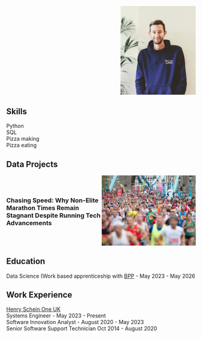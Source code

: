 
<p align="right">
  <img src="assets/profile.jpg" alt="Profile Image" width="200" />
</p>

## Skills
Python  
SQL  
Pizza making  
Pizza eating  

## Data Projects  

<div style="display: flex; align-items: center; justify-content: space-between;">
  <div>
    <h3>Chasing Speed: Why Non-Elite Marathon Times Remain 
      Stagnant Despite Running Tech Advancements</h3>
    <p>
    </p>
  </div>
  <img src="assets/marathon.jpg" alt="London Marathon" width="250">
</div>


## Education
Data Science (Work based apprenticeship with [BPP](https://www.bpp.com/) - May 2023 - May 2026


## Work Experience
[Henry Schein One UK](https://www.linkedin.com/company/henry-schein-one-uk/posts/?feedView=all)  
Systems Engineer - May 2023 - Present  
Software Innovation Analyst - August 2020 - May 2023  
Senior Software Support Technician Oct 2014 - August 2020  





